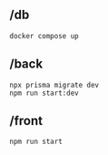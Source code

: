 ## /db
`docker compose up`

## /back
`npx prisma migrate dev` \
`npm run start:dev`

## /front
`npm run start`
